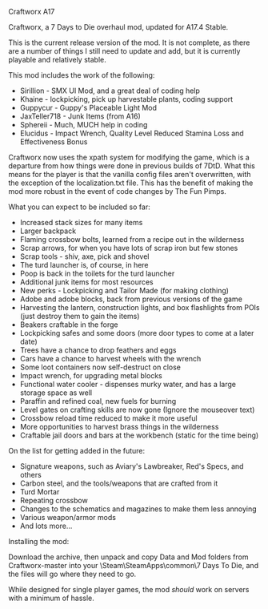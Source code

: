Craftworx A17

Craftworx, a 7 Days to Die overhaul mod, updated for A17.4 Stable.

This is the current release version of the mod. It is not complete, as there are a number of things I still need to update and add, but it is currently playable and relatively stable. 

This mod includes the work of the following:

- Sirillion - SMX UI Mod, and a great deal of coding help
- Khaine - lockpicking, pick up harvestable plants, coding support
- Guppycur - Guppy's Placeable Light Mod
- JaxTeller718 - Junk Items (from A16)
- Sphereii - Much, MUCH help in coding
- Elucidus - Impact Wrench, Quality Level Reduced Stamina Loss and Effectiveness Bonus

Craftworx now uses the xpath system for modifying the game, which is a departure from how things were done in previous builds of 7DtD. What this means for the player is that the vanilla config files aren't overwritten, with the exception of the localization.txt file. This has the benefit of making the mod more robust in the event of code changes by The Fun Pimps. 

What you can expect to be included so far:
- Increased stack sizes for many items
- Larger backpack
- Flaming crossbow bolts, learned from a recipe out in the wilderness
- Scrap arrows, for when you have lots of scrap iron but few stones
- Scrap tools - shiv, axe, pick and shovel
- The turd launcher is, of course, in here
- Poop is back in the toilets for the turd launcher
- Additional junk items for most resources
- New perks - Lockpicking and Tailor Made (for making clothing)
- Adobe and adobe blocks, back from previous versions of the game
- Harvesting the lantern, construction lights, and box flashlights from POIs (just destroy them to gain the items)
- Beakers craftable in the forge
- Lockpicking safes and some doors (more door types to come at a later date)
- Trees have a chance to drop feathers and eggs
- Cars have a chance to harvest wheels with the wrench
- Some loot containers now self-destruct on close
- Impact wrench, for upgrading metal blocks
- Functional water cooler - dispenses murky water, and has a large storage space as well
- Paraffin and refined coal, new fuels for burning
- Level gates on crafting skills are now gone (Ignore the mouseover text)
- Crossbow reload time reduced to make it more useful
- More opportunities to harvest brass things in the wilderness
- Craftable jail doors and bars at the workbench (static for the time being)

On the list for getting added in the future:
- Signature weapons, such as Aviary's Lawbreaker, Red's Specs, and others
- Carbon steel, and the tools/weapons that are crafted from it
- Turd Mortar
- Repeating crossbow
- Changes to the schematics and magazines to make them less annoying
- Various weapon/armor mods
- And lots more...

Installing the mod:

Download the archive, then unpack and copy Data and Mod folders from Craftworx-master into your \Steam\SteamApps\common\7 Days To Die\, and the files will go where they need to go.

While designed for single player games, the mod *should* work on servers with a minimum of hassle. 
